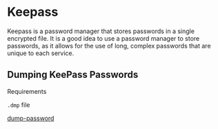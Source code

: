 # Keepass

Keepass is a password manager that stores passwords in a single encrypted file. It is a good idea to use a password manager to store passwords, as it allows for the use of long, complex passwords that are unique to each service.

## Dumping KeePass Passwords

Requirements

`.dmp` file

[dump-password](https://github.com/CMEPW/keepass-dump-masterkey)
